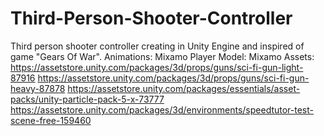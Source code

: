 # Third-Person-Shooter-Controller
Third person shooter controller creating in Unity Engine and inspired of game "Gears Of War".  Animations: Mixamo Player Model: Mixamo Assets: https://assetstore.unity.com/packages/3d/props/guns/sci-fi-gun-light-87916 https://assetstore.unity.com/packages/3d/props/guns/sci-fi-gun-heavy-87878 https://assetstore.unity.com/packages/essentials/asset-packs/unity-particle-pack-5-x-73777 https://assetstore.unity.com/packages/3d/environments/speedtutor-test-scene-free-159460
